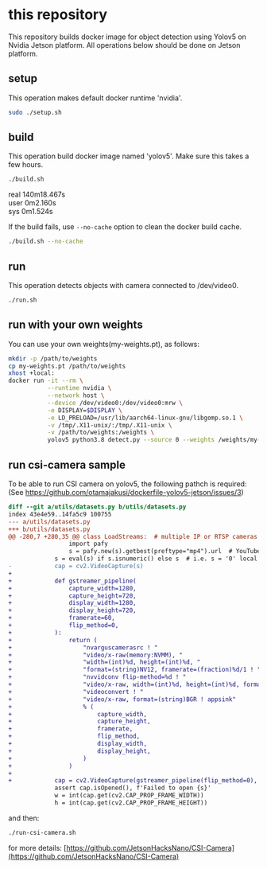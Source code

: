 
# this repository

This repository builds docker image for object detection using Yolov5 on Nvidia Jetson platform.
All operations below should be done on Jetson platform.

## setup

This operation makes default docker runtime 'nvidia'.

```bash
sudo ./setup.sh
```

## build

This operation build docker image named 'yolov5'.
Make sure this takes a few hours.

```bash
./build.sh
```

real    140m18.467s  
user    0m2.160s  
sys     0m1.524s  


If the build fails, use `--no-cache` option to clean the docker build cache.

```bash
./build.sh --no-cache
```

## run

This operation detects objects with camera connected to /dev/video0.

```bash
./run.sh
```

## run with your own weights

You can use your own weights(my-weights.pt), as follows:

```bash
mkdir -p /path/to/weights
cp my-weights.pt /path/to/weights
xhost +local:
docker run -it --rm \
           --runtime nvidia \
           --network host \
           --device /dev/video0:/dev/video0:mrw \
           -e DISPLAY=$DISPLAY \
           -e LD_PRELOAD=/usr/lib/aarch64-linux-gnu/libgomp.so.1 \
           -v /tmp/.X11-unix/:/tmp/.X11-unix \
           -v /path/to/weights:/weights \
           yolov5 python3.8 detect.py --source 0 --weights /weights/my-weights.pt
```

## run csi-camera sample

To be able to run CSI camera on yolov5, the following pathch is required:
(See https://github.com/otamajakusi/dockerfile-yolov5-jetson/issues/3)

```diff
diff --git a/utils/datasets.py b/utils/datasets.py
index 43e4e59..14fa5c9 100755
--- a/utils/datasets.py
+++ b/utils/datasets.py
@@ -280,7 +280,35 @@ class LoadStreams:  # multiple IP or RTSP cameras
                 import pafy
                 s = pafy.new(s).getbest(preftype="mp4").url  # YouTube URL
             s = eval(s) if s.isnumeric() else s  # i.e. s = '0' local webcam
-            cap = cv2.VideoCapture(s)
+
+            def gstreamer_pipeline(
+                capture_width=1280,
+                capture_height=720,
+                display_width=1280,
+                display_height=720,
+                framerate=60,
+                flip_method=0,
+            ):
+                return (
+                    "nvarguscamerasrc ! "
+                    "video/x-raw(memory:NVMM), "
+                    "width=(int)%d, height=(int)%d, "
+                    "format=(string)NV12, framerate=(fraction)%d/1 ! "
+                    "nvvidconv flip-method=%d ! "
+                    "video/x-raw, width=(int)%d, height=(int)%d, format=(string)BGRx ! "
+                    "videoconvert ! "
+                    "video/x-raw, format=(string)BGR ! appsink"
+                    % (
+                        capture_width,
+                        capture_height,
+                        framerate,
+                        flip_method,
+                        display_width,
+                        display_height,
+                    )
+                )
+
+            cap = cv2.VideoCapture(gstreamer_pipeline(flip_method=0), cv2.CAP_GSTREAMER)
             assert cap.isOpened(), f'Failed to open {s}'
             w = int(cap.get(cv2.CAP_PROP_FRAME_WIDTH))
             h = int(cap.get(cv2.CAP_PROP_FRAME_HEIGHT))
```

and then:

```bash
./run-csi-camera.sh
```

for more details: [https://github.com/JetsonHacksNano/CSI-Camera](https://github.com/JetsonHacksNano/CSI-Camera)
